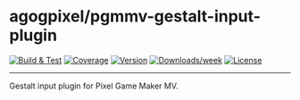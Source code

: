 # agogpixel/pgmmv-gestalt-input-plugin

[![Build & Test](https://github.com/agogpixel/pgmmv-gestalt-input-plugin/actions/workflows/build.yml/badge.svg)](https://github.com/agogpixel/pgmmv-gestalt-input-plugin/actions/workflows/build.yml)
[![Coverage](https://img.shields.io/endpoint?url=https://gist.githubusercontent.com/kidthales/8783260504aa23bb1c4dd36f0ba3be01/raw/pgmmv-gestalt-input-plugin__heads_main.json)](https://agogpixel.github.io/pgmmv-gestalt-input-plugin/coverage)
[![Version](https://img.shields.io/npm/v/@agogpixel/pgmmv-gestalt-input-plugin.svg)](https://npmjs.org/package/@agogpixel/pgmmv-gestalt-input-plugin)
[![Downloads/week](https://img.shields.io/npm/dw/@agogpixel/pgmmv-gestalt-input-plugin.svg)](https://npmjs.org/package/@agogpixel/pgmmv-gestalt-input-plugin)
[![License](https://img.shields.io/npm/l/@agogpixel/pgmmv-gestalt-input-plugin.svg)](https://github.com/agogpixel/pgmmv-gestalt-input-plugin/blob/main/LICENSE)

<hr>

Gestalt input plugin for Pixel Game Maker MV.
